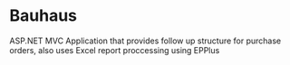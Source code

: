 Bauhaus
=======

ASP.NET MVC Application that provides follow up structure for purchase orders, also uses Excel report proccessing using EPPlus
